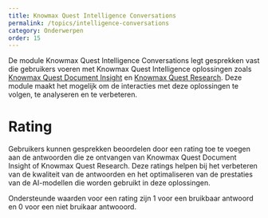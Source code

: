 ```yaml
---
title: Knowmax Quest Intelligence Conversations
permalink: /topics/intelligence-conversations
category: Onderwerpen
order: 15
---
```


De module Knowmax Quest Intelligence Conversations legt gesprekken vast die gebruikers voeren met Knowmax Quest Intelligence oplossingen zoals [Knowmax Quest Document Insight](/concepts/document-insight) en [Knowmax Quest Research](/concepts/research). Deze module maakt het mogelijk om de interacties met deze oplossingen te volgen, te analyseren en te verbeteren.

# Rating
Gebruikers kunnen gesprekken beoordelen door een rating toe te voegen aan de antwoorden die ze ontvangen van Knowmax Quest Document Insight of Knowmax Quest Research. Deze ratings helpen bij het verbeteren van de kwaliteit van de antwoorden en het optimaliseren van de prestaties van de AI-modellen die worden gebruikt in deze oplossingen.

Ondersteunde waarden voor een rating zijn 1 voor een bruikbaar antwoord en 0 voor een niet bruikaar antwooord.